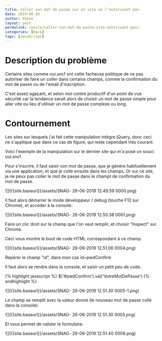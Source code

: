```yaml
---
title: Coller son mot de passe sur un site ne l'autorisant pas
date: 2019-06-26
author: Steve
layout: post
permalink: /posts/coller-son-mot-de-passe-site-autorisant-pas/
categories: [Hack]
tags: [JavaScript]
---
```

# Description du problème

Certains sites comme oui.sncf ont cette facheuse politique de ne pas autoriser de faire un coller dans certains champs, comme la confirmation du mot de passe ou de l'email d'inscription.

C'est assez agaçant, et selon moi contre productif d'un point de vue sécurité car la tendance serait alors de choisir un mot de passe simple pour aller vite ou lieu d'utiliser un mot de passe complexe ou long.

# Contournement

Les sites sur lesquels j'ai fait cette manipulation intègre jQuery, donc ceci ne s'applique que dans ce cas de figure, qui reste cependant trés courant.

Voici l'exemple de la manipulation sur le dernier site qui m'a posé un souci: oui.sncf

Pour s'inscrire, il faut saisir son mot de passe, que je génère habituellement via une application, et que je colle ensuite dans les champs. Or sur ce site, je ne peux pas coller le mot de passe dans le champt de confirmation du mot de passe.

![]({{site.baseurl}}/assets/SNAG- 26-06-2019 12.49.59 0000.png)

Il faut alors démarrer le mode développeur / debug (touche F12 sur Chrome), et accéder à la console.

![]({{site.baseurl}}/assets/SNAG- 26-06-2019 12.50.38 0001.png)

Faire un clic droit sur le champ que l'on veut remplir, et choisir "Inspect" sur Chrome.

Ceci vous montre le bout de code HTML correspondant à ce champ.

![]({{site.baseurl}}/assets/SNAG- 26-06-2019 12.51.06 0004.png)

Repérer le champ "id", dans mon cas id=pwdConfirm

Il faut alors se rendre dans la console, et saisir un petit peu de code.

{% highlight javascript %}
$('#pwdConfirm').val('VotreMotDePasse')
{% endhighlight %}

![]({{site.baseurl}}/assets/SNAG- 26-06-2019 12.51.30 0005-1.png)

Le champ se remplit avec la valeur donné (le nouveau mot de passe collé dans la console)

![]({{site.baseurl}}/assets/SNAG- 26-06-2019 12.51.30 0005.png)

Et vous permet de valider le formulaire.

![]({{site.baseurl}}/assets/SNAG- 26-06-2019 12.51.40 0006.png)
